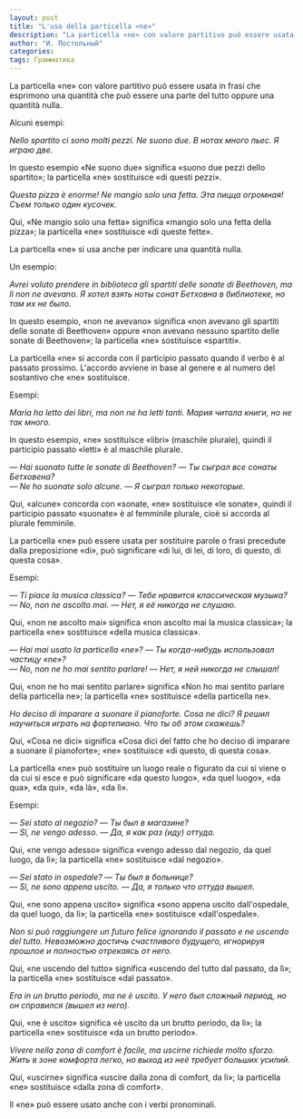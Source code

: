 ```yaml
---
layout: post
title: "L'uso della particella «ne»"
description: "La particella «ne» con valore partitivo può essere usata in frasi che esprimono una quantità che può essere una parte del tutto oppure una quantità nulla."
author: "И. Постольный"
categories:
tags: Грамматика
---
```


La particella «ne» con valore partitivo può essere usata in frasi che esprimono una quantità che può essere una parte del tutto oppure una quantità nulla.

Alcuni esempi:

_Nello spartito ci sono molti pezzi. Ne suono due. В нотах много пьес. Я играю две._

In questo esempio «Ne suono due» significa «suono due pezzi dello spartito»; la particella «ne» sostituisce «di questi pezzi».

_Questa pizza è enorme! Ne mangio solo una fetta. Эта пицца огромная! Съем только один кусочек._

Qui, «Ne mangio solo una fetta» significa «mangio solo una fetta della pizza»; la particella «ne» sostituisce «di queste fette».

La particella «ne» si usa anche per indicare una quantità nulla.

Un esempio:

_Avrei voluto prendere in biblioteca gli spartiti delle sonate di Beethoven, ma lì non ne avevano. Я хотел взять ноты сонат Бетховна в библиотеке, но там их не было._

In questo esempio, «non ne avevano» significa «non avevano gli spartiti delle sonate di Beethoven» oppure «non avevano nessuno spartito delle sonate di Beethoven»; la particella «ne» sostituisce «spartiti».

La particella «ne» si accorda con il participio passato quando il verbo è al passato prossimo. L'accordo avviene in base al genere e al numero del sostantivo che «ne» sostituisce.

Esempi:

_Maria ha letto dei libri, ma non ne ha letti tanti. Мария читала книги, но не так много._

In questo esempio, «ne» sostituisce «libri» (maschile plurale), quindi il participio passato «letti» è al maschile plurale.

_— Hai suonato tutte le sonate di Beethoven? — Ты сыграл все сонаты Бетховена?_<br>
_— Ne ho suonate solo alcune. — Я сыграл только некоторые._

Qui, «alcune» concorda con «sonate, «ne» sostituisce «le sonate», quindi il participio passato «suonate» è al femminile plurale, cioè si accorda al plurale femminile.

La particella «ne» può essere usata per sostituire parole o frasi precedute dalla preposizione «di», può significare «di lui, di lei, di loro, di questo, di questa cosa».

Esempi:

_— Ti piace la musica classica? — Тебе нравится классическая музыка?_<br>
_— No, non ne ascolto mai. — Нет, я её никогда не слушаю._

Qui, «non ne ascolto mai» significa «non ascolto mai la musica classica»; la particella «ne» sostituisce «della musica classica».

_— Hai mai usato la particella «ne»? — Ты когда-нибудь использовал частицу «ne»?_<br>
_— No, non ne ho mai sentito parlare! — Нет, я ней никогда не слышал!_

Qui, «non ne ho mai sentito parlare» significa «Non ho mai sentito parlare della particella ne»; la particella «ne» sostituisce «della particella ne».

_Ho deciso di imparare a suonare il pianoforte. Cosa ne dici? Я решил научиться играть на фортепиано. Что ты об этом скажешь?_

Qui, «Cosa ne dici» significa «Cosa dici del fatto che ho deciso di imparare a suonare il pianoforte»; «ne» sostituisce «di questo, di questa cosa».

La particella «ne» può sostituire un luogo reale o figurato da cui si viene o da cui si esce e può significare «da questo luogo», «da quel luogo», «da qua», «da qui», «da là», «da lì».

Esempi:

_— Sei stato al negozio? — Ты был в магазине?_<br>
_— Sì, ne vengo adesso. — Да, я как раз (иду) оттуда._

Qui, «ne vengo adesso» significa «vengo adesso dal negozio, da quel luogo, da lì»; la particella «ne» sostituisce «dal negozio».

_— Sei stato in ospedale? — Ты был в больнице?_<br>
_— Sì, ne sono appena uscito. — Да, я только что оттуда вышел._

Qui, «ne sono appena uscito» significa «sono appena uscito dall'ospedale, da quel luogo, da lì»; la particella «ne» sostituisce «dall'ospedale».

_Non si può raggiungere un futuro felice ignorando il passato e ne uscendo del tutto. Невозможно достичь счастливого будущего, игнорируя прошлое и полностью отрекаясь от него._

Qui, «ne uscendo del tutto» significa «uscendo del tutto dal passato, da lì»; la particella «ne» sostituisce «dal passato».

_Era in un brutto periodo, ma ne è uscito. У него был сложный период, но он справился  (вышел из него)._

Qui, «ne è uscito» significa «è uscito da un brutto periodo, da lì»; la particella «ne» sostituisce «da un brutto periodo».

_Vivere nella zona di comfort è facile, ma uscirne richiede molto sforzo. Жить в зоне комфорта легко, но выход из неё требует больших усилий._

Qui, «uscirne» significa «uscire dalla zona di comfort, da lì»; la particella «ne» sostituisce «dalla zona di comfort».

Il «ne» può essere usato anche con i verbi pronominali.
